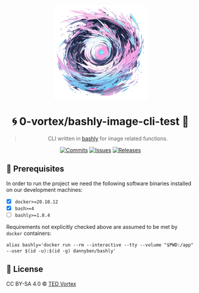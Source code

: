 <div align="center">
  <img src="https://raw.githubusercontent.com/0-vortex/0-vortex/main/static/logo.svg" width="50%">

# :cyclone: 0-vortex/bashly-image-cli-test :dna:

> CLI written in [bashly](https://bashly.dannyb.co) for image related functions.

[![Commits](https://img.shields.io/github/commit-activity/w/0-vortex/bashly-image-cli-test?style=flat)](https://github.com/0-vortex/bashly-image-cli-test/pulse)
[![Issues](https://img.shields.io/github/issues/0-vortex/bashly-image-cli-test.svg?style=flat)](https://github.com/0-vortex/bashly-image-cli-test/issues)
[![Releases](https://img.shields.io/github/v/release/0-vortex/bashly-image-cli-test.svg?style=flat)](https://github.com/0-vortex/bashly-image-cli-test/releases)

</div>

## 📖 Prerequisites

In order to run the project we need the following software binaries installed on our development machines:

- [x] `docker>=20.10.12`
- [x] `bash>=4`
- [ ] `bashly>=1.0.4`

Requirements not explicitly checked above are assumed to be met by `docker` containers:

```shell
alias bashly='docker run --rm --interactive --tty --volume "$PWD:/app" --user $(id -u):$(id -g) dannyben/bashly'
```

[//]: # (## 🖥️ Local development)

[//]: # (## 🤝 Contributing)

## 📝 License

CC BY-SA 4.0 © [TED Vortex](./LICENSE)
